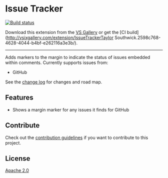 # Issue Tracker

<!-- Replace this badge with your own-->
[![Build status](https://ci.appveyor.com/api/projects/status/hv6uyc059rqbc6fj?svg=true)](https://ci.appveyor.com/project/madskristensen/extensibilitytools)

<!-- Update the VS Gallery link after you upload the VSIX-->
Download this extension from the [VS Gallery](https://visualstudiogallery.msdn.microsoft.com/[GuidFromGallery])
or get the [CI build](http://vsixgallery.com/extension/IssueTrackerTaylor Southwick.2598c768-4628-4044-b4bf-e262116a3e3b/).

---------------------------------------

Adds markers to the margin to indicate the status of issues embedded within comments. Currently supports issues from:

- GitHub

See the [change log](CHANGELOG.md) for changes and road map.

## Features

- Shows a margin marker for any issues it finds for GitHub

## Contribute
Check out the [contribution guidelines](CONTRIBUTING.md)
if you want to contribute to this project.

## License
[Apache 2.0](LICENSE)
